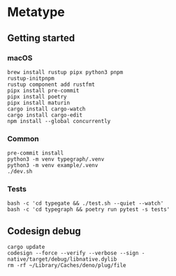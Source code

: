 # Metatype

## Getting started

### macOS

```
brew install rustup pipx python3 pnpm
rustup-initpnpm
rustup component add rustfmt
pipx install pre-commit
pipx install poetry
pipx install maturin
cargo install cargo-watch
cargo install cargo-edit
npm install --global concurrently
```

### Common

```
pre-commit install
python3 -m venv typegraph/.venv
python3 -m venv example/.venv
./dev.sh
```

### Tests

```
bash -c 'cd typegate && ./test.sh --quiet --watch'
bash -c 'cd typegraph && poetry run pytest -s tests'
```

## Codesign debug

```
cargo update
codesign --force --verify --verbose --sign - native/target/debug/libnative.dylib
rm -rf ~/Library/Caches/deno/plug/file
```
